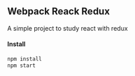 ## Webpack Reack Redux

A simple project to study react with redux

#### Install

```bash
npm install
npm start
```
